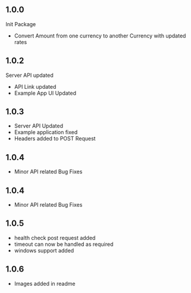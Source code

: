 ## 1.0.0

Init Package
- Convert Amount from one currency to another Currency with updated rates


## 1.0.2

Server API updated
- API Link updated
- Example App UI Updated

## 1.0.3

- Server API Updated
- Example application fixed
- Headers added to POST Request

## 1.0.4

- Minor API related Bug Fixes

## 1.0.4

- Minor API related Bug Fixes


## 1.0.5

- health check post request added
- timeout can now be handled as required
- windows support added


## 1.0.6

- Images added in readme